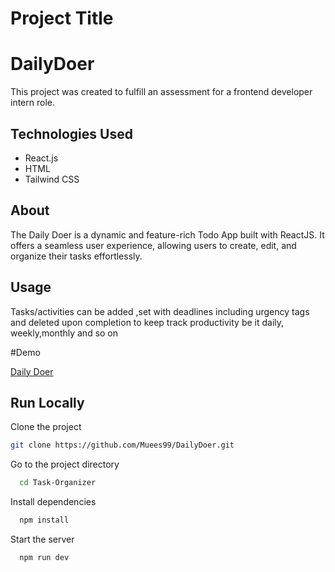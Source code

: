 # Project Title
# DailyDoer


This project was created to fulfill an assessment for a frontend developer intern role.

## Technologies Used

- React.js
- HTML
- Tailwind CSS

## About

The Daily Doer is a dynamic and feature-rich Todo App built with ReactJS. It offers a seamless user experience, allowing users to create, edit, and organize their tasks effortlessly.

## Usage
Tasks/activities can be added ,set with deadlines including urgency tags and deleted upon completion to keep track productivity be it daily, weekly,monthly and so on 


#Demo

[Daily Doer](https://daily-doer-pied.vercel.app/)





## Run Locally

Clone the project

```bash
git clone https://github.com/Muees99/DailyDoer.git
```

Go to the project directory

```bash
  cd Task-Organizer
```

Install dependencies

```bash
  npm install
```

Start the server

```bash
  npm run dev
```
